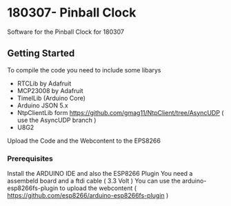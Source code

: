 # 180307- Pinball Clock

Software for the Pinball Clock for 180307


## Getting Started

To compile the code you need to include some libarys
- RTCLib by Adafruit
- MCP23008 by Adafruit
- TimelLib (Arduino Core)
- Arduino JSON 5.x
- NtpClientLib form https://github.com/gmag11/NtpClient/tree/AsyncUDP ( use the AsyncUDP branch )
- U8G2

Upload the Code and the Webcontent to the EPS8266

### Prerequisites

Install the ARDUINO IDE and also the ESP8266 Plugin
You need a assembeld board and a ftdi cable ( 3.3 Volt )
You can use the arduino-esp8266fs-plugin to upload the webcontent ( https://github.com/esp8266/arduino-esp8266fs-plugin )




